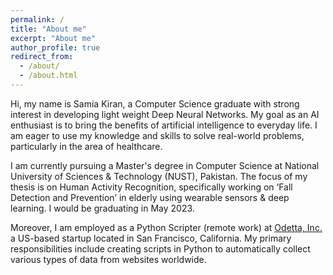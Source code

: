 ```yaml
---
permalink: /
title: "About me"
excerpt: "About me"
author_profile: true
redirect_from: 
  - /about/
  - /about.html
---
```


Hi, my name is Samia Kiran, a Computer Science graduate with strong interest in developing light weight Deep Neural Networks. My goal as an AI enthusiast is to bring the benefits of artificial intelligence to everyday life. I am eager to use my knowledge and skills to solve real-world problems, particularly in the area of healthcare.

I am currently pursuing a Master's degree in Computer Science at National University of Sciences & Technology (NUST), Pakistan. The focus of my thesis is on Human Activity Recognition, specifically working on ‘Fall Detection and Prevention’ in elderly using wearable sensors & deep learning. I would be graduating in May 2023. 

Moreover, I am employed as a Python Scripter (remote work) at [Odetta, Inc.](https://odetta.ai/) a US-based startup located in San Francisco, California. My primary responsibilities include creating scripts in Python to automatically collect various types of data from websites worldwide.
